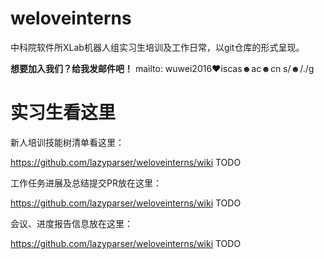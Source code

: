 # weloveinterns
中科院软件所XLab机器人组实习生培训及工作日常，以git仓库的形式呈现。

**想要加入我们？给我发邮件吧！** mailto: wuwei2016♥︎iscas☻ac☻cn s/☻/./g

# 实习生看这里

新人培训技能树清单看这里：

https://github.com/lazyparser/weloveinterns/wiki TODO

工作任务进展及总结提交PR放在这里：

https://github.com/lazyparser/weloveinterns/wiki TODO

会议、进度报告信息放在这里：

https://github.com/lazyparser/weloveinterns/wiki TODO

